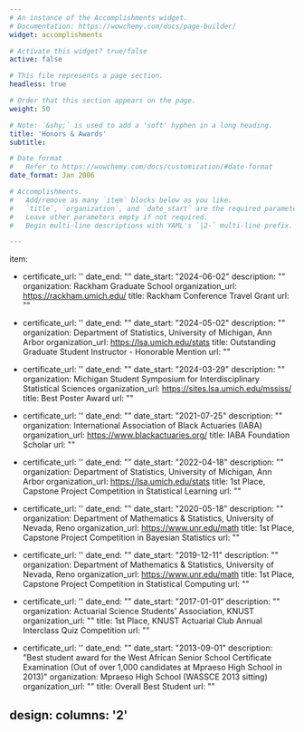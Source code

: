 ```yaml
---
# An instance of the Accomplishments widget.
# Documentation: https://wowchemy.com/docs/page-builder/
widget: accomplishments

# Activate this widget? true/false
active: false

# This file represents a page section.
headless: true

# Order that this section appears on the page.
weight: 50

# Note: `&shy;` is used to add a 'soft' hyphen in a long heading.
title: 'Honors & Awards'
subtitle:

# Date format
#   Refer to https://wowchemy.com/docs/customization/#date-format
date_format: Jan 2006

# Accomplishments.
#   Add/remove as many `item` blocks below as you like.
#   `title`, `organization`, and `date_start` are the required parameters.
#   Leave other parameters empty if not required.
#   Begin multi-line descriptions with YAML's `|2-` multi-line prefix.

---
```

item:
- certificate_url: ''
  date_end: ""
  date_start: "2024-06-02"
  description: ""
  organization: Rackham Graduate School
  organization_url: https://rackham.umich.edu/
  title: Rackham Conference Travel Grant
  url: ""

- certificate_url: ''
  date_end: ""
  date_start: "2024-05-02"
  description: ""
  organization: Department of Statistics, University of Michigan, Ann Arbor
  organization_url: https://lsa.umich.edu/stats
  title: Outstanding Graduate Student Instructor - Honorable Mention
  url: ""
  
- certificate_url: ''
  date_end: ""
  date_start: "2024-03-29"
  description: ""
  organization: Michigan Student Symposium for Interdisciplinary Statistical Sciences 
  organization_url: https://sites.lsa.umich.edu/mssiss/
  title: Best Poster Award
  url: ""

- certificate_url: ''
  date_end: ""
  date_start: "2021-07-25"
  description: ""
  organization: International Association of Black Actuaries (IABA)
  organization_url: https://www.blackactuaries.org/
  title: IABA Foundation Scholar
  url: ""
  
- certificate_url: ''
  date_end: ""
  date_start: "2022-04-18"
  description: ""
  organization: Department of Statistics, University of Michigan, Ann Arbor
  organization_url: https://lsa.umich.edu/stats
  title: 1st Place, Capstone Project Competition in Statistical Learning
  url: ""
  
- certificate_url: ''
  date_end: ""
  date_start: "2020-05-18"
  description: ""
  organization: Department of Mathematics & Statistics, University of Nevada, Reno
  organization_url: https://www.unr.edu/math
  title: 1st Place, Capstone Project Competition in Bayesian Statistics
  url: ""
  
- certificate_url: ''
  date_end: ""
  date_start: "2019-12-11"
  description: ""
  organization: Department of Mathematics & Statistics, University of Nevada, Reno
  organization_url: https://www.unr.edu/math
  title: 1st Place, Capstone Project Competition in Statistical Computing
  url: ""



- certificate_url: ''
  date_end: ""
  date_start: "2017-01-01"
  description: ""
  organization: Actuarial Science Students' Association, KNUST
  organization_url: ""
  title: 1st Place, KNUST Actuarial Club Annual Interclass Quiz Competition
  url: ""
  
- certificate_url: ''
  date_end: ""
  date_start: "2013-09-01"
  description: "Best student award for the West African Senior School Certificate Examination (Out of over 1,000 candidates at Mpraeso High School in 2013)"
  organization: Mpraeso High School (WASSCE 2013 sitting)
  organization_url: ""
  title: Overall Best Student
  url: ""

design:
  columns: '2' 
---
